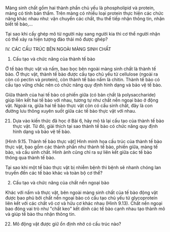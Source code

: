 Màng sinh chất gồm hai thành phần chủ yếu là phospholipid và protein, màng có tính bán thấm. Trên màng có nhiều loại protein thực hiện các chức năng khác nhau như: vận chuyển các chất, thu thể tiếp nhận thông tin, nhận biết tế bào,...

Tại sao khi cấy ghép mô từ người này sang người kia thì cơ thể người nhận có thể xảy ra hiện tượng đào thải mô được ghép?

IV. CÁC CẤU TRÚC BÊN NGOÀI MÀNG SINH CHẤT

1. Cấu tạo và chức năng của thành tế bào

Ở tế bào thực vật và nấm, bao bọc bên ngoài màng sinh chất là thành tế bào. Ở thực vật, thành tế bào được cấu tạo chủ yếu từ cellulose (ngoài ra còn có pectin và protein), còn thành tế bào nấm là chitin. Thành tế bào có cấu tạo vững chắc nên có chức năng quy định hình dạng và bảo vệ tế bào.

Giữa thành của hai tế bào có phiến giữa (có bản chất là polysaccharide) giúp liên kết hai tế bào với nhau, tương tự như chất nền ngoại bào ở động vật. Ngoài ra, giữa hai tế bào thực vật còn có cấu sinh chất, đây là con đường lưu thông xuyên suốt giữa các tế bào thực vật với nhau.

21. Dựa vào kiến thức đã học ở Bài 6, hãy mô tả lại cấu tạo của thành tế bào thực vật. Từ đó, giải thích tại sao thành tế bào có chức năng quy định hình dạng và bảo vệ tế bào.

[Hình 9.15. Thành tế bào thực vật]
Hình minh họa cấu trúc của thành tế bào thực vật, bao gồm các thành phần như thành tế bào, phiến giữa, màng tế bào, và cấu sinh chất. Hình ảnh cũng chỉ ra sự liên kết giữa các tế bào thông qua thành tế bào.

Tại sao khi một tế bào thực vật bị nhiễm bệnh thì bệnh sẽ nhanh chóng lan truyền đến các tế bào khác và toàn bộ cơ thể?

2. Cấu tạo và chức năng của chất nền ngoại bào

Khác với nấm và thực vật, bên ngoài màng sinh chất của tế bào động vật được bao phủ bởi chất nền ngoại bào có cấu tạo chủ yếu từ glycoprotein liên kết với các chất vô cơ và hữu cơ khác nhau (Hình 9.13). Chất nền ngoại bao đóng vai trò như "chất keo" kết dính các tế bào cạnh nhau tạo thành mô và giúp tế bào thu nhận thông tin.

22. Mô động vật được giữ ổn định nhờ có cấu trúc nào?